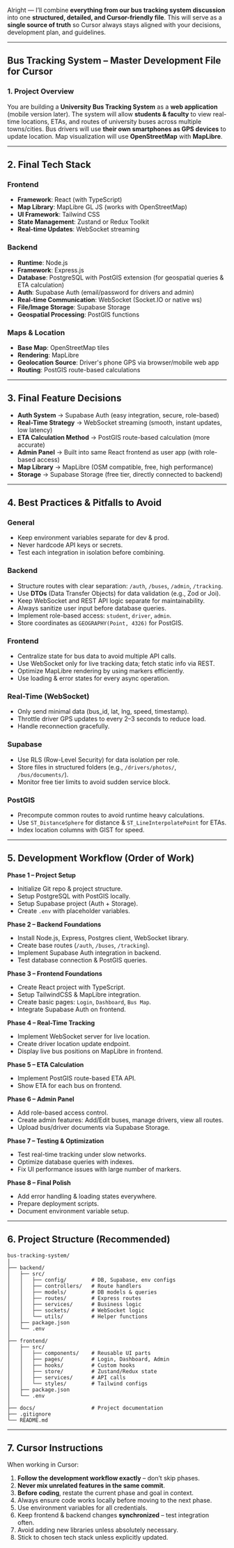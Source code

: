 Alright — I’ll combine **everything from our bus tracking system discussion** into one **structured, detailed, and Cursor-friendly file**.
This will serve as a **single source of truth** so Cursor always stays aligned with your decisions, development plan, and guidelines.

---

## **Bus Tracking System – Master Development File for Cursor**

### **1. Project Overview**

You are building a **University Bus Tracking System** as a **web application** (mobile version later).
The system will allow **students & faculty** to view real-time locations, ETAs, and routes of university buses across multiple towns/cities.
Bus drivers will use **their own smartphones as GPS devices** to update location.
Map visualization will use **OpenStreetMap** with **MapLibre**.

---

## **2. Final Tech Stack**

### **Frontend**

* **Framework**: React (with TypeScript)
* **Map Library**: MapLibre GL JS (works with OpenStreetMap)
* **UI Framework**: Tailwind CSS
* **State Management**: Zustand or Redux Toolkit
* **Real-time Updates**: WebSocket streaming

### **Backend**

* **Runtime**: Node.js
* **Framework**: Express.js
* **Database**: PostgreSQL with PostGIS extension (for geospatial queries & ETA calculation)
* **Auth**: Supabase Auth (email/password for drivers and admin)
* **Real-time Communication**: WebSocket (Socket.IO or native ws)
* **File/Image Storage**: Supabase Storage
* **Geospatial Processing**: PostGIS functions

### **Maps & Location**

* **Base Map**: OpenStreetMap tiles
* **Rendering**: MapLibre
* **Geolocation Source**: Driver's phone GPS via browser/mobile web app
* **Routing**: PostGIS route-based calculations

---

## **3. Final Feature Decisions**

* **Auth System** → Supabase Auth (easy integration, secure, role-based)
* **Real-Time Strategy** → WebSocket streaming (smooth, instant updates, low latency)
* **ETA Calculation Method** → PostGIS route-based calculation (more accurate)
* **Admin Panel** → Built into same React frontend as user app (with role-based access)
* **Map Library** → MapLibre (OSM compatible, free, high performance)
* **Storage** → Supabase Storage (free tier, directly connected to backend)

---

## **4. Best Practices & Pitfalls to Avoid**

### **General**

* Keep environment variables separate for dev & prod.
* Never hardcode API keys or secrets.
* Test each integration in isolation before combining.

### **Backend**

* Structure routes with clear separation: `/auth`, `/buses`, `/admin`, `/tracking`.
* Use **DTOs** (Data Transfer Objects) for data validation (e.g., Zod or Joi).
* Keep WebSocket and REST API logic separate for maintainability.
* Always sanitize user input before database queries.
* Implement role-based access: `student`, `driver`, `admin`.
* Store coordinates as `GEOGRAPHY(Point, 4326)` for PostGIS.

### **Frontend**

* Centralize state for bus data to avoid multiple API calls.
* Use WebSocket only for live tracking data; fetch static info via REST.
* Optimize MapLibre rendering by using markers efficiently.
* Use loading & error states for every async operation.

### **Real-Time (WebSocket)**

* Only send minimal data (bus\_id, lat, lng, speed, timestamp).
* Throttle driver GPS updates to every 2–3 seconds to reduce load.
* Handle reconnection gracefully.

### **Supabase**

* Use RLS (Row-Level Security) for data isolation per role.
* Store files in structured folders (e.g., `/drivers/photos/`, `/bus/documents/`).
* Monitor free tier limits to avoid sudden service block.

### **PostGIS**

* Precompute common routes to avoid runtime heavy calculations.
* Use `ST_DistanceSphere` for distance & `ST_LineInterpolatePoint` for ETAs.
* Index location columns with GIST for speed.

---

## **5. Development Workflow (Order of Work)**

**Phase 1 – Project Setup**

* Initialize Git repo & project structure.
* Setup PostgreSQL with PostGIS locally.
* Setup Supabase project (Auth + Storage).
* Create `.env` with placeholder variables.

**Phase 2 – Backend Foundations**

* Install Node.js, Express, Postgres client, WebSocket library.
* Create base routes (`/auth`, `/buses`, `/tracking`).
* Implement Supabase Auth integration in backend.
* Test database connection & PostGIS queries.

**Phase 3 – Frontend Foundations**

* Create React project with TypeScript.
* Setup TailwindCSS & MapLibre integration.
* Create basic pages: `Login`, `Dashboard`, `Bus Map`.
* Integrate Supabase Auth on frontend.

**Phase 4 – Real-Time Tracking**

* Implement WebSocket server for live location.
* Create driver location update endpoint.
* Display live bus positions on MapLibre in frontend.

**Phase 5 – ETA Calculation**

* Implement PostGIS route-based ETA API.
* Show ETA for each bus on frontend.

**Phase 6 – Admin Panel**

* Add role-based access control.
* Create admin features: Add/Edit buses, manage drivers, view all routes.
* Upload bus/driver documents via Supabase Storage.

**Phase 7 – Testing & Optimization**

* Test real-time tracking under slow networks.
* Optimize database queries with indexes.
* Fix UI performance issues with large number of markers.

**Phase 8 – Final Polish**

* Add error handling & loading states everywhere.
* Prepare deployment scripts.
* Document environment variable setup.

---

## **6. Project Structure (Recommended)**

```
bus-tracking-system/
│
├── backend/
│   ├── src/
│   │   ├── config/        # DB, Supabase, env configs
│   │   ├── controllers/   # Route handlers
│   │   ├── models/        # DB models & queries
│   │   ├── routes/        # Express routes
│   │   ├── services/      # Business logic
│   │   ├── sockets/       # WebSocket logic
│   │   └── utils/         # Helper functions
│   ├── package.json
│   └── .env
│
├── frontend/
│   ├── src/
│   │   ├── components/    # Reusable UI parts
│   │   ├── pages/         # Login, Dashboard, Admin
│   │   ├── hooks/         # Custom hooks
│   │   ├── store/         # Zustand/Redux state
│   │   ├── services/      # API calls
│   │   └── styles/        # Tailwind configs
│   ├── package.json
│   └── .env
│
├── docs/                  # Project documentation
├── .gitignore
└── README.md
```

---

## **7. Cursor Instructions**

When working in Cursor:

1. **Follow the development workflow exactly** – don’t skip phases.
2. **Never mix unrelated features in the same commit**.
3. **Before coding**, restate the current phase and goal in context.
4. Always ensure code works locally before moving to the next phase.
5. Use environment variables for all credentials.
6. Keep frontend & backend changes **synchronized** – test integration often.
7. Avoid adding new libraries unless absolutely necessary.
8. Stick to chosen tech stack unless explicitly updated.
